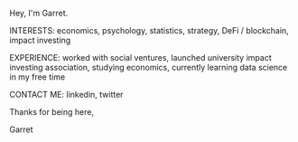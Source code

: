 Hey, I'm Garret.

INTERESTS: economics, psychology, statistics, strategy, DeFi / blockchain, impact investing

EXPERIENCE: worked with social ventures, launched university impact investing association, studying economics, currently learning data science in my free time

CONTACT ME: linkedin, twitter

Thanks for being here,

Garret

<!---
garretcq/garretcq is a ✨ special ✨ repository because its `README.md` (this file) appears on your GitHub profile.
You can click the Preview link to take a look at your changes.
--->
